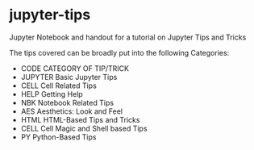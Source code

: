 # jupyter-tips

Jupyter Notebook and handout for a tutorial on Jupyter Tips and Tricks

The tips covered can be broadly put into the following Categories:

- CODE	CATEGORY OF TIP/TRICK
- JUPYTER	Basic Jupyter Tips
- CELL	Cell Related Tips	
- HELP	Getting Help
- NBK	Notebook Related Tips
- AES	Aesthetics: Look and Feel
- HTML	HTML-Based Tips and Tricks
- CELL	Cell Magic and Shell based Tips
- PY	Python-Based Tips	
